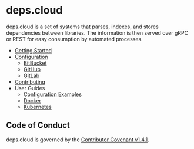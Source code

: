 # deps.cloud

deps.cloud is a set of systems that parses, indexes, and stores dependencies between libraries.
The information is then served over gRPC or REST for easy consumption by automated processes.

* [Getting Started](getting_started/README.md)
* [Configuration](configuration/README.md)
  * [BitBucket](configuration/bitbucket.md)
  * [GitHub](configuration/github.md)
  * [GitLab](configuration/gitlab.md)
* [Contributing](contributing/README.md)
* User Guides
  * [Configuration Examples](user_guides/configuration_examples.md)
  * [Docker](getting_started/README.md)
  * [Kubernetes](user_guides/kubernetes.md)

## Code of Conduct

deps.cloud is governed by the [Contributor Covenant v1.4.1](CODE_OF_CONDUCT.md).
